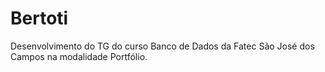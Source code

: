 # Bertoti
Desenvolvimento do TG do curso Banco de Dados da Fatec São José dos Campos na modalidade Portfólio.
